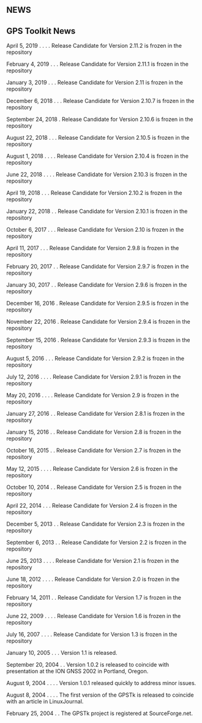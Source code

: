 NEWS
----

GPS Toolkit News
------------------------------------------------------------------------------
   April 5, 2019  . . . . Release Candidate for Version 2.11.2 is frozen in the 
                          repository

   February 4, 2019 . . . Release Candidate for Version 2.11.1 is frozen in the 
                          repository

   January 3, 2019 . . .  Release Candidate for Version 2.11 is frozen in the 
                          repository

   December 6, 2018 . . . Release Candidate for Version 2.10.7 is frozen in the 
                          repository

   September 24, 2018  .  Release Candidate for Version 2.10.6 is frozen in the 
                          repository 

   August 22, 2018 . . .  Release Candidate for Version 2.10.5 is frozen in the 
                          repository  

   August 1, 2018 . . . . Release Candidate for Version 2.10.4 is frozen in the 
                          repository   

   June 22, 2018 . . . .  Release Candidate for Version 2.10.3 is frozen in the 
                          repository   

   April 19, 2018  . . .  Release Candidate for Version 2.10.2 is frozen in the 
                          repository 

   January 22, 2018  . .  Release Candidate for Version 2.10.1 is frozen in the 
                          repository 

   October 6, 2017 . . .  Release Candidate for Version 2.10 is frozen in the 
                          repository 

   April 11, 2017  . . .  Release Candidate for Version 2.9.8 is frozen in the 
                          repository 

   February 20, 2017 . .  Release Candidate for Version 2.9.7 is frozen in the 
                          repository 

   January 30, 2017  . .  Release Candidate for Version 2.9.6 is frozen in the 
                          repository 

   December 16, 2016   .  Release Candidate for Version 2.9.5 is frozen in the 
                          repository 

   November 22, 2016   .  Release Candidate for Version 2.9.4 is frozen in the 
                          repository 

   September 15, 2016  .  Release Candidate for Version 2.9.3 is frozen in the 
                          repository 

   August 5, 2016  . . .  Release Candidate for Version 2.9.2 is frozen in the 
                          repository 

   July 12, 2016 . . . .  Release Candidate for Version 2.9.1 is frozen in the 
                          repository 

   May 20, 2016  . . . .  Release Candidate for Version 2.9 is frozen in the 
                          repository 

   January 27, 2016  . .  Release Candidate for Version 2.8.1 is frozen in the 
                          repository 
 
   January 15, 2016  . .  Release Candidate for Version 2.8 is frozen in the 
                          repository 

   October 16, 2015  . .  Release Candidate for Version 2.7 is frozen in the 
                          repository 

   May 12, 2015  . . . .  Release Candidate for Version 2.6 is frozen in the 
                          repository 

   October 10, 2014  . .  Release Candidate for Version 2.5 is frozen in the 
                          repository 

   April 22, 2014  . . .  Release Candidate for Version 2.4 is frozen in the 
                          repository  

   December 5, 2013  . .  Release Candidate for Version 2.3 is frozen in the 
                          repository  

   September 6, 2013 . .  Release Candidate for Version 2.2 is frozen in the 
                          repository  
   
   June 25, 2013 . . . .  Release Candidate for Version 2.1 is frozen in the 
                          repository  
   
   June 18, 2012 . . . .  Release Candidate for Version 2.0 is frozen in the 
                          repository

   February 14, 2011 . .  Release Candidate for Version 1.7 is frozen in the
                          repository
   
   June 22, 2009 . . . .  Release Candidate for Version 1.6 is frozen in the 
                          repository

   July 16, 2007 . . . .  Release Candidate for Version 1.3 is frozen in the 
                          repository

   January 10, 2005 . . . Version 1.1 is released.

   September 20, 2004 . . Version 1.0.2 is released to coincide with
                          presentation at the ION GNSS 2002 in
                          Portland, Oregon.

   August 9, 2004 . . . . Version 1.0.1 released quickly to address
                          minor issues.

   August 8, 2004 . . . . The first version of the GPSTk is released to 
                          coincide with an article in LinuxJournal.

   February 25, 2004  . . The GPSTk project is registered at SourceForge.net.
